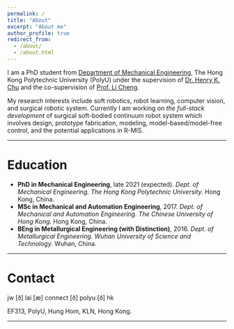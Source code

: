 ```yaml
---
permalink: /
title: "About"
excerpt: "About me"
author_profile: true
redirect_from: 
  - /about/
  - /about.html
---
```



I am a PhD student from [Department of Mechanical Engineering](https://www.polyu.edu.hk/me/), The Hong Kong Polytechnic University (PolyU) under the supervision of [Dr. Henry K. Chu](https://www.polyu.edu.hk/me/people/academic-teaching-staff/chu-kar-hang-henry-dr/) and the co-supervision of [Prof. Li Cheng](https://www.polyu.edu.hk/me/people/academic-teaching-staff/cheng-li-prof/).

My research interests include soft robotics, robot learning, computer vision, and surgical robotic system. Currently I am working on _the full-stack development_ of surgical soft-bodied continuum robot system which involves design, prototype fabrication, modeling, model-based/model-free control, and the potential applications in R-MIS.

---

Education
======
+ **PhD in Mechanical Engineering**, late 2021 (expected).
_Dept. of Mechanical Engineering._
_The Hong Kong Polytechnic University._
Hong Kong, China.
+ **MSc in Mechanical and Automation Engineering**, 2017.
_Dept. of Mechanical and Automation Engineering._
_The Chinese University of Hong Kong._
Hong Kong, China.
+ **BEng in Metallurgical Engineering (with Distinction)**, 2016.
_Dept. of Metallurgical Engineering._
_Wuhan University of Science and Technology._
Wuhan, China.


---

Contact
======
<!-- jiewen.lai [æ] polyu [ð] edu [ð] hk -->

jw [ð] lai [æ] connect [ð] polyu [ð] hk

EF313, PolyU, Hung Hom, KLN, Hong Kong.

<!-- <body> <small><script type="text/javascript" id="clustrmaps" src="//cdn.clustrmaps.com/map_v2.js?cl=080808&w=220&t=n&d=pWPP3H6tu6piSitaO1ly8AJ_73sTJ9bEIzk5Pzekk6o&co=ffffff&ct=808080&cmo=3acc3a&cmn=ff5353"></script></small></body> -->


---

<!-- <small><script type="text/javascript"> document.write("Page was last modified on: " + document.lastModified + " HKT");</script></small> -->

<small><script type="text/javascript"> document.write("Page was last modified on: October 15, 2020");</script></small>

